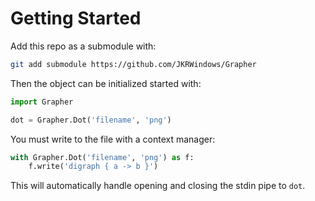 # Getting Started
Add this repo as a submodule with:
```bash
git add submodule https://github.com/JKRWindows/Grapher
```

Then the object can be initialized started with:
```py
import Grapher

dot = Grapher.Dot('filename', 'png')
```

You must write to the file with a context manager:
```py
with Grapher.Dot('filename', 'png') as f:
    f.write('digraph { a -> b }')
```

This will automatically handle opening and closing the stdin pipe to `dot`.  